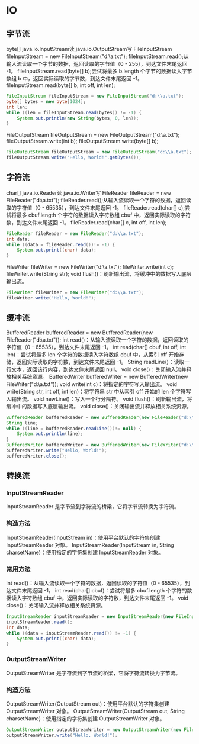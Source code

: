 # IO
## 字节流
byte[]
java.io.InputStream读
java.io.OutputStream写
FileInputStream fileInputStream = new FileInputStream("d:\\a.txt");
fileInputStream.read();从输入流读取一个字节的数据，返回读取的字节值（0 - 255），到达文件末尾返回 -1。
fileInputStream.read(byte[] b);尝试将最多 b.length 个字节的数据读入字节数组 b 中，返回实际读取的字节数，到达文件末尾返回 -1。
fileInputStream.read(byte[] b, int off, int len);
```java
FileInputStream fileInputStream = new FileInputStream("d:\\a.txt");
byte[] bytes = new byte[1024];
int len;
while ((len = fileInputStream.read(bytes)) != -1) {
    System.out.println(new String(bytes, 0, len));
}
```

FileOutputStream fileOutputStream = new FileOutputStream("d:\\a.txt");
fileOutputStream.write(int b);
fileOutputStream.write(byte[] b);
```java
FileOutputStream fileOutputStream = new FileOutputStream("d:\\a.txt");
fileOutputStream.write("Hello, World!".getBytes());
```
## 字符流
char[]
java.io.Reader读
java.io.Writer写
FileReader fileReader = new FileReader("d:\\a.txt");
fileReader.read();从输入流读取一个字符的数据，返回读取的字符值（0 - 65535），到达文件末尾返回 -1。
fileReader.read(char[] c);尝试将最多 cbuf.length 个字符的数据读入字符数组 cbuf 中，返回实际读取的字符数，到达文件末尾返回 -1。
fileReader.read(char[] c, int off, int len);
```java
FileReader fileReader = new FileReader("d:\\a.txt");
int data;
while ((data = fileReader.read())!= -1) {
    System.out.print((char) data); 
}
```

FileWriter fileWriter = new FileWriter("d:\\a.txt");
fileWriter.write(int c);
fileWriter.write(String str);
void flush()：刷新输出流，将缓冲中的数据写入底层输出流。
```java
FileWriter fileWriter = new FileWriter("d:\\a.txt");
fileWriter.write("Hello, World!");
```
## 缓冲流
BufferedReader bufferedReader = new BufferedReader(new FileReader("d:\\a.txt"));
int read()：从输入流读取一个字符的数据，返回读取的字符值（0 - 65535），到达文件末尾返回 -1。
int read(char[] cbuf, int off, int len)：尝试将最多 len 个字符的数据读入字符数组 cbuf 中，从索引 off 开始存储，返回实际读取的字符数，到达文件末尾返回 -1。
String readLine()：读取一行文本，返回该行内容，到达文件末尾返回 null。
void close()：关闭输入流并释放相关系统资源。
BufferedWriter bufferedWriter = new BufferedWriter(new FileWriter("d:\\a.txt"));
void write(int c)：将指定的字符写入输出流。
void write(String str, int off, int len)：将字符串 str 中从索引 off 开始的 len 个字符写入输出流。
void newLine()：写入一个行分隔符。
void flush()：刷新输出流，将缓冲中的数据写入底层输出流。
void close()：关闭输出流并释放相关系统资源。
```java
BufferedReader bufferedReader = new BufferedReader(new FileReader("d:\\a.txt"));
String line;
while ((line = bufferedReader.readLine())!= null) {
    System.out.println(line);
}
BufferedWriter bufferedWriter = new BufferedWriter(new FileWriter("d:\\a.txt"));
bufferedWriter.write("Hello, World!");
bufferedWriter.close();
```

## 转换流
### InputStreamReader
InputStreamReader 是字节流到字符流的桥梁，它将字节流转换为字符流。
### 构造方法
InputStreamReader(InputStream in)：使用平台默认的字符集创建 InputStreamReader 对象。
InputStreamReader(InputStream in, String charsetName)：使用指定的字符集创建 InputStreamReader 对象。
### 常用方法
int read()：从输入流读取一个字符的数据，返回读取的字符值（0 - 65535），到达文件末尾返回 -1。
int read(char[] cbuf)：尝试将最多 cbuf.length 个字符的数据读入字符数组 cbuf 中，返回实际读取的字符数，到达文件末尾返回 -1。
void close()：关闭输入流并释放相关系统资源。
```java
InputStreamReader inputStreamReader = new InputStreamReader(new FileInputStream("d:\\a.txt"), "UTF-8");
inputStreamReader.read();
int data;
while ((data = inputStreamReader.read()) != -1) {
    System.out.print((char) data);
}
```


### OutputStreamWriter
OutputStreamWriter 是字符流到字节流的桥梁，它将字符流转换为字节流。
### 构造方法
OutputStreamWriter(OutputStream out)：使用平台默认的字符集创建 OutputStreamWriter 对象。
OutputStreamWriter(OutputStream out, String charsetName)：使用指定的字符集创建 OutputStreamWriter 对象。
```java
OutputStreamWriter outputStreamWriter = new OutputStreamWriter(new FileOutputStream("d:\\a.txt"), "UTF-8");
outputStreamWriter.write("Hello, World!");
```